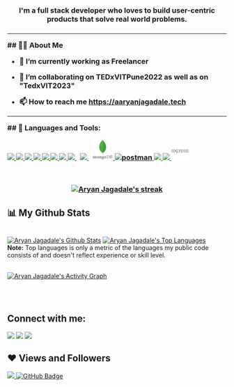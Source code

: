 
<h3 align="center">I'm a full stack developer who loves to build user-centric products that solve real world problems.<h3>
    
        




</div>


<hr>
## 🙋‍♂️ About Me

- 🔭 I’m currently working as **Freelancer**

- 👯 I’m collaborating on **TEDxVITPune2022** as well as on "TedxVIT2023"

- 📫 How to reach me **https://aaryanjagadale.tech**
    

<hr>
## 🚀 Languages and Tools:

<p align="left"> 
    <a href="https://www.java.com" target="_blank"> <img src="https://img.icons8.com/color/48/000000/java-coffee-cup-logo.png"/> </a>
    <a href="https://reactjs.org/" target="_blank"> <img src="https://img.icons8.com/color/48/000000/react-native.png"/> </a>
    <a href="https://developer.mozilla.org/en-US/docs/Web/JavaScript" target="_blank"> <img src="https://img.icons8.com/color/48/000000/javascript.png"/> </a> 
    <a href="https://www.w3.org/html/" target="_blank"> <img src="https://img.icons8.com/color/48/000000/html-5.png"/> </a> 
    <a href="https://www.w3schools.com/css/" target="_blank"> <img src="https://img.icons8.com/color/48/000000/css3.png"/> </a> 
    <a href="https://getbootstrap.com" target="_blank"> <img src="https://img.icons8.com/color/48/000000/bootstrap.png"/> </a> 
    <a href="https://www.python.org" target="_blank"> <img src="https://img.icons8.com/color/48/000000/python.png"/> </a> 
    <a style="padding-right:8px;" href="https://nodejs.org" target="_blank"> <img src="https://img.icons8.com/color/48/000000/nodejs.png"/> </a> 
    <a style="padding-right:8px;" href="https://www.mysql.com/" target="_blank"> <img src="https://img.icons8.com/fluent/50/000000/mysql-logo.png"/> </a>
    <a href="https://www.mongodb.com/" target="_blank"> <img src="https://raw.githubusercontent.com/devicons/devicon/master/icons/mongodb/mongodb-original-wordmark.svg" alt="mongodb" width="48" height="48"/> </a> 
    <a href="https://postman.com" target="_blank"> <img src="https://www.vectorlogo.zone/logos/getpostman/getpostman-icon.svg" alt="postman" width="45" height="45"/> </a>   
    <a href="https://git-scm.com/" target="_blank"> <img src="https://img.icons8.com/color/48/000000/git.png"/> </a> 
    <a href="https://redux.js.org" target="_blank"> <img src="https://img.icons8.com/color/48/000000/redux.png"/> </a>
    <a href="https://expressjs.com" target="_blank"> <img src="https://raw.githubusercontent.com/devicons/devicon/master/icons/express/express-original-wordmark.svg" alt="express" width="40" height="40"/> </a>
</p>

<!-- [![React Badge](https://img.shields.io/badge/-React-61DBFB?style=for-the-badge&labelColor=black&logo=react&logoColor=61DBFB)](#)  [![Javascript Badge](https://img.shields.io/badge/-Javascript-F0DB4F?style=for-the-badge&labelColor=black&logo=javascript&logoColor=F0DB4F)](#) [![Typescript Badge](https://img.shields.io/badge/-Typescript-007acc?style=for-the-badge&labelColor=black&logo=typescript&logoColor=007acc)](#) [![Nodejs Badge](https://img.shields.io/badge/-Nodejs-3C873A?style=for-the-badge&labelColor=black&logo=node.js&logoColor=3C873A)](#) [![GraphQL Badge](https://img.shields.io/badge/-GraphQl-e535ab?style=for-the-badge&labelColor=black&logo=node.js&logoColor=e535ab)](#) -->
<br/>

<p align="center">
    <a href="https://github.com/Aryan-Jagadale/github-readme-streak-stats">
        <img title="🔥 Get streak stats for your profile at git.io/streak-stats" alt="Aryan Jagadale's streak" src="https://github-readme-streak-stats.herokuapp.com/?user=Aryan-Jagadale&theme=black-ice&hide_border=true&stroke=0000&background=060A0CD0"/>
    </a>
</p>

## 📊 My Github Stats

  <br/>
    <a href="https://github.com/Aryan-Jagadale/github-readme-stats"><img alt="Aryan Jagadale's Github Stats" src="https://github-readme-stats.vercel.app/api?username=Aryan-Jagadale&show_icons=true&count_private=true&theme=react&hide_border=true&bg_color=0D1117" /></a>
  <a href="https://github.com/Aryan-Jagadale/github-readme-stats"><img alt="Aryan Jagadale's Top Languages" src="https://github-readme-stats.vercel.app/api/top-langs/?username=Aryan-Jagadale&langs_count=8&count_private=true&layout=compact&theme=react&hide_border=true&bg_color=0D1117" /></a>
  <br/>
  <b>Note:</b> Top languages is only a metric of the languages my public code consists of and doesn't reflect experience or skill level.


<br/>
<br/>

<a href="https://github.com/Aryan-Jagadale/github-readme-activity-graph"><img alt="Aryan Jagadale's Activity Graph" src="https://activity-graph.herokuapp.com/graph?username=Aryan-Jagadale&bg_color=0D1117&color=5BCDEC&line=5BCDEC&point=FFFFFF&hide_border=true" /></a>

<br/>
<br/>

## Connect with me:
<p align="left">

<a href = "https://www.linkedin.com/in/aaryan-jagadale-0a0a69203/"><img src="https://img.icons8.com/fluent/48/000000/linkedin.png"/></a>
<a href = "https://twitter.com/Aaryan30757183"><img src="https://img.icons8.com/fluent/48/000000/twitter.png"/></a>
<a href = "https://www.instagram.com/_aryan.jagadale_/"><img src="https://img.icons8.com/fluent/48/000000/instagram-new.png"/></a>


</p>

## ❤ Views and Followers
<a href="https://github.com/Meghna-DAS/github-profile-views-counter">
    <img src="https://komarev.com/ghpvc/?username=Aryan-Jagadale">
</a>
<a href="https://github.com/Aryan-Jagadale?tab=followers"><img src="https://img.shields.io/github/followers/Aryan-Jagadale?label=Followers&style=social" alt="GitHub Badge"></a>



